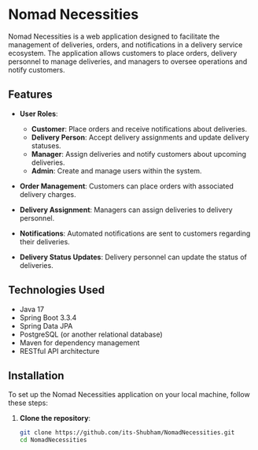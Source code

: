 # Nomad Necessities

Nomad Necessities is a web application designed to facilitate the management of deliveries, orders, and notifications in
a delivery service ecosystem. The application allows customers to place orders, delivery personnel to manage deliveries,
and managers to oversee operations and notify customers.

## Features

- **User Roles**:
    - **Customer**: Place orders and receive notifications about deliveries.
    - **Delivery Person**: Accept delivery assignments and update delivery statuses.
    - **Manager**: Assign deliveries and notify customers about upcoming deliveries.
    - **Admin**: Create and manage users within the system.

- **Order Management**: Customers can place orders with associated delivery charges.

- **Delivery Assignment**: Managers can assign deliveries to delivery personnel.

- **Notifications**: Automated notifications are sent to customers regarding their deliveries.

- **Delivery Status Updates**: Delivery personnel can update the status of deliveries.

## Technologies Used

- Java 17
- Spring Boot 3.3.4
- Spring Data JPA
- PostgreSQL (or another relational database)
- Maven for dependency management
- RESTful API architecture

## Installation

To set up the Nomad Necessities application on your local machine, follow these steps:

1. **Clone the repository**:
   ```bash
   git clone https://github.com/its-Shubham/NomadNecessities.git
   cd NomadNecessities
   ```
   
